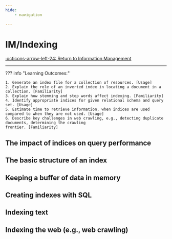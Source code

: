 ```yaml
---
hide:
    - navigation

---
```


# IM/Indexing

[:octicons-arrow-left-24: Return to Information Management](/Knowledge-Notebook/Information-Management/)

---

??? info "Learning Outcomes:"

    1. Generate an index file for a collection of resources. [Usage]
    2. Explain the role of an inverted index in locating a document in a collection. [Familiarity]
    3. Explain how stemming and stop words affect indexing. [Familiarity]
    4. Identify appropriate indices for given relational schema and query set. [Usage]
    5. Estimate time to retrieve information, when indices are used compared to when they are not used. [Usage]
    6. Describe key challenges in web crawling, e.g., detecting duplicate documents, determining the crawling
    frontier. [Familiarity]

## The impact of indices on query performance

## The basic structure of an index

## Keeping a buffer of data in memory

## Creating indexes with SQL

## Indexing text

## Indexing the web (e.g., web crawling)
